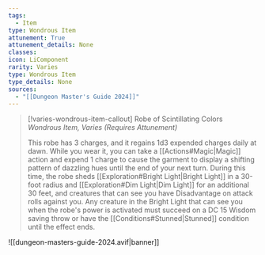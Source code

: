 ```yaml
---
tags:
  - Item
type: Wondrous Item
attunement: True
attunement_details: None
classes:
icon: LiComponent
rarity: Varies
type: Wondrous Item
type_details: None
sources: 
  - "[[Dungeon Master's Guide 2024]]"
---
```

>[!varies-wondrous-item-callout] Robe of Scintillating Colors
>_Wondrous Item, Varies (Requires Attunement)_
>
>This robe has 3 charges, and it regains 1d3 expended charges daily at dawn. While you wear it, you can take a [[Actions#Magic\|Magic]] action and expend 1 charge to cause the garment to display a shifting pattern of dazzling hues until the end of your next turn. During this time, the robe sheds [[Exploration#Bright Light\|Bright Light]] in a 30-foot radius and [[Exploration#Dim Light\|Dim Light]] for an additional 30 feet, and creatures that can see you have Disadvantage on attack rolls against you. Any creature in the Bright Light that can see you when the robe's power is activated must succeed on a DC 15 Wisdom saving throw or have the [[Conditions#Stunned\|Stunned]] condition until the effect ends.
>


![[dungeon-masters-guide-2024.avif|banner]]